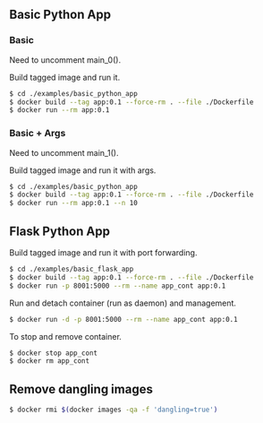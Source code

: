 

## Basic Python App

### Basic

Need to uncomment main_0().

Build tagged image and run it.

```bash
$ cd ./examples/basic_python_app
$ docker build --tag app:0.1 --force-rm . --file ./Dockerfile
$ docker run --rm app:0.1
```

### Basic + Args

Need to uncomment main_1().

Build tagged image and run it with args.

```bash
$ cd ./examples/basic_python_app
$ docker build --tag app:0.1 --force-rm . --file ./Dockerfile
$ docker run --rm app:0.1 --n 10
```

## Flask Python App

Build tagged image and run it with port forwarding.

```bash
$ cd ./examples/basic_flask_app
$ docker build --tag app:0.1 --force-rm . --file ./Dockerfile
$ docker run -p 8001:5000 --rm --name app_cont app:0.1
```

Run and detach container (run as daemon) and management.

```bash
$ docker run -d -p 8001:5000 --rm --name app_cont app:0.1 
``` 

To stop and remove container.

```bash
$ docker stop app_cont
$ docker rm app_cont
```

## Remove dangling images

```bash
$ docker rmi $(docker images -qa -f 'dangling=true')
```











